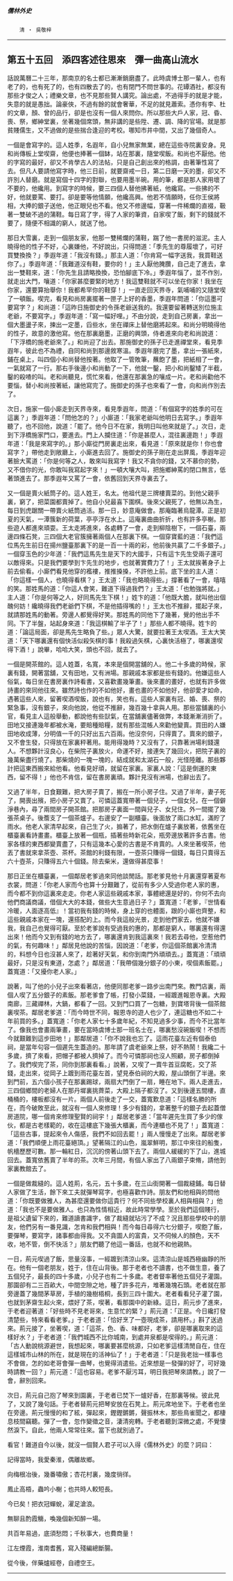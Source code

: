 

##### 儒林外史
　　`清 ‧ 吳敬梓`

* * *

## 第五十五回　添四客述往思來　彈一曲高山流水

話說萬曆二十三年，那南京的名士都已漸漸銷磨盡了。此時虞博士那一輩人，也有老了的，也有死了的，也有四散去了的，也有閉門不問世事的。花罈酒社，都沒有那些才俊之人；禮樂文章，也不見那些賢人講究。論出處，不過得手的就是才能，失意的就是愚拙。論豪俠，不過有餘的就會奢華，不足的就見蕭索。憑你有李、杜的文章，顏、曾的品行，卻是也沒有一個人來問你。所以那些大戶人家，冠、昏、喪、祭，鄉紳堂裏，坐著幾個席頭，無非講的是些陞、遷、調、降的官場。就是那貧賤儒生，又不過做的是些揣合逢迎的考校。哪知市井中間，又出了幾個奇人。

一個是會寫字的。這人姓季，名遐年，自小兒無家無業，總在這些寺院裏安身。見和尚傳板上堂喫齋，他便也捧著一個缽，站在那裏，隨堂喫飯。和尚也不厭他。他的字寫的最好，卻又不肯學古人的法帖，只是自己創出來的格調，由著筆性寫了去。但凡人要請他寫字時，他三日前，就要齋戒一日，第二日磨一天的墨，卻又不許別人替磨。就是寫個十四字的對聯，也要用墨半碗。用的筆，都是那人家用壞了不要的，他纔用。到寫字的時候，要三四個人替他拂著紙，他纔寫。一些拂的不好，他就要罵、要打。卻是要等他情願，他纔高興。他若不情願時，任你王侯將相，大捧的銀子送他，他正眼兒也不看。他又不修邊幅，穿著一件稀爛的直裰，靸著一雙破不過的蒲鞋。每日寫了字，得了人家的筆資，自家喫了飯，剩下的錢就不要了，隨便不相識的窮人，就送了他。

那日大雪裏，走到一個朋友家，他那一雙稀爛的蒲鞋，踹了他一書房的滋泥。主人曉得他的性子不好，心裏嫌他，不好說出，只得問道：「季先生的尊履壞了，可好買雙換換？」季遐年道：「我沒有錢。」那主人道：「你肯寫一幅字送我，我買鞋送你了。」季遐年道：「我難道沒有鞋，要你的！」主人厭他腌臢，自己走了進去，拿出一雙鞋來，道：「你先生且請略換換，恐怕腳底下冷。」季遐年惱了，並不作別，就走出大門，嚷道：「你家甚麼要緊的地方！我這雙鞋就不可以坐在你家！我坐在你家，還要算抬舉你！我都希罕你的鞋穿！」一直走回天界寺，氣哺哺的又隨堂喫了一頓飯。喫完，看見和尚房裏擺著一匣子上好的香墨，季遐年問道：「你這墨可要寫字？」和尚道：「這昨日施御史的令孫老爺送我的。我還要留著轉送別位施主老爺，不要寫字。」季遐年道：「寫一幅好哩。」不由分說，走到自己房裏，拿出一個大墨盪子來，揀出一定墨，舀些水，坐在禪床上替他磨將起來。和尚分明曉得他的性子，故意的激他寫。他在那裏磨墨，正磨的興頭，侍者進來向老和尚說道：「下浮橋的施老爺來了。」和尚迎了出去。那施御史的孫子已走進禪堂來，看見季遐年，彼此也不為禮，自同和尚到那邊敘寒溫。季遐年磨完了墨，拿出一張紙來，鋪在桌上，叫四個小和尚替他按著。他取了一管敗筆，蘸飽了墨，把紙相了一會，一氣就寫了一行。那右手後邊小和尚動了一下，他就一鑿，把小和尚鑿矮了半截，鑿的殺喳的叫。老和尚聽見，慌忙來看，他還在那裏急的嚷成一片。老和尚勸他不要惱，替小和尚按著紙，讓他寫完了。施御史的孫子也來看了一會，向和尚作別去了。

次日，施家一個小廝走到天界寺來，看見季遐年，問道：「有個寫字的姓季的可在這裏？」季遐年道：「問他怎的？」小廝道：「我家老爺叫他明日去寫字。」季遐年聽了，也不回他，說道：「罷了。他今日不在家，我明日叫他來就是了。」次日，走到下浮橋施家門口，要進去。門上人攔住道：「你是甚麼人，混往裏邊跑！」季遐年道：「我是來寫字的。」那小廝從門房裏走出來，看見道：「原來就是你！你也會寫字？」帶他走到敞廳上，小廝進去回了。施御史的孫子剛在走出屏風，季遐年迎著臉大罵道：「你是何等之人，敢來叫我寫字！我又不貪你的錢，又不慕你的勢，又不借你的光，你敢叫我寫起字來！」一頓大嚷大叫，把施鄉紳罵的閉口無言，低著頭進去了。那季遐年又罵了一會，依舊回到天界寺裏去了。

又一個是賣火紙筒子的。這人姓王，名太。他祖代是三牌樓賣菜的。到他父親手裏，窮了，把菜園都賣掉了。他自小兒最喜下圍棋。後來父親死了，他無以為生，每日到虎踞關一帶賣火紙筒過活。那一日，妙意庵做會。那庵臨著烏龍潭。正是初夏的天氣，一潭簇新的荷葉，亭亭浮在水上。這庵裏曲曲折折，也有許多亭榭。那些遊人都進來頑耍。王太走將進來，各處轉了一會，走到柳陰樹下，一個石臺，兩邊四條石凳，三四個大老官簇擁著兩個人在那裏下棋。一個穿寶藍的道：「我們這位馬先生前日在揚州鹽臺那裏下的是一百一十兩的彩，他前後共贏了二千多銀子。」一個穿玉色的少年道：「我們這馬先生是天下的大國手，只有這卞先生受兩子還可以敵得來。只是我們要學到卞先生的地步，也就著實費力了！」王太就挨著身子上前去偷看。小廝們看見他穿的襤褸，推推搡搡，不許他上前。底下坐的主人道：「你這樣一個人，也曉得看棋？」王太道：「我也略曉得些。」撐著看了一會，嘻嘻的笑。那姓馬的道：「你這人會笑，難道下得過我們？」王太道：「也勉強將就。」主人道：「你是何等之人，好同馬先生下棋！」姓卞的道：「他既大膽，就叫他出個醜何妨！纔曉得我們老爺們下棋，不是他插得嘴的！」王太也不推辭，擺起子來，就請那姓馬的動著。旁邊人都覺得好笑。那姓馬的同他下了幾著，覺的他出手不同。下了半盤，站起身來道：「我這棋輸了半子了！」那些人都不曉得。姓卞的道：「論這局面，卻是馬先生略負了些。」眾人大驚，就要拉著王太喫酒。王太大笑道：「天下哪裏還有個快活似殺矢棋的事！我殺過矢棋，心裏快活極了，哪裏還喫得下酒！」說畢，哈哈大笑，頭也不回，就去了。

一個是開茶館的。這人姓蓋，名寬，本來是個開當舖的人。他二十多歲的時候，家裏有錢，開著當舖，又有田地，又有洲場。那親戚本家都是些有錢的。他嫌這些人俗氣，每日坐在書房裏作詩看書，又喜歡畫幾筆畫。後來畫的畫好，也就有許多做詩畫的來同他往來。雖然詩也作的不如他好，畫也畫的不如他好，他卻愛才如命，遇著這些人來，留著喫酒喫飯，說也有，笑也有。這些人家裏有冠、婚、喪、祭的緊急事，沒有銀子，來向他說，他從不推辭，幾百幾十拿與人用。那些當舖裏的小官，看見主人這般舉動，都說他有些獃氣，在當舖裏儘著做弊，本錢漸漸消折了。田地又接連幾年都被水淹，要賠種賠糧，就有那些混帳人來勸他變賣。買田的人嫌田地收成薄，分明值一千的只好出五六百兩。他沒奈何，只得賣了。賣來的銀子，又不會生發，只得放在家裏秤著用。能用得幾時？又沒有了，只靠著洲場利錢還人。不想夥計沒良心，在柴院子裏放火，命運不好，接連失了幾回火，把院子裏的幾萬柴盡行燒了。那柴燒的一塊一塊的，結成就和太湖石一般，光怪陸離。那些夥計把這東西搬來給他看。他看見好頑，就留在家裏。家裏人說：「這是倒運的東西，留不得！」他也不肯信，留在書房裏頑。夥計見沒有洲場，也辭出去了。

又過了半年，日食艱難，把大房子賣了，搬在一所小房子住。又過了半年，妻子死了，開喪出殯，把小房子又賣了。可憐這蓋寬帶著一個兒子，一個女兒，在一個僻淨巷內，尋了兩間房子開茶館。把那房子裏面一間與兒子、女兒住。外一間擺了幾張茶桌子。後簷支了一個茶爐子。右邊安了一副櫃臺。後面放了兩口水缸，滿貯了雨水。他老人家清早起來，自己生了火，搧著了，把水倒在爐子裏放著，依舊坐在櫃臺裏看詩畫畫。櫃臺上放著一個瓶，插著些時新花朵，瓶旁邊放著許多古書。他家各樣的東西都變賣盡了，只有這幾本心愛的古書是不肯賣的。人來坐著喫茶，他丟了書就來拿茶壺、茶杯。茶館的利錢有限，一壺茶只賺得一個錢，每日只賣得五六十壺茶，只賺得五六十個錢。除去柴米，還做得甚麼事！

那日正坐在櫃臺裏，一個鄰居老爹過來同他談閒話。那老爹見他十月裏還穿著夏布衣裳，問道：「你老人家而今也算十分艱難了，從前有多少人受過你老人家的惠，而今都不到你這裏來走走。你老人家這些親戚本家，事體總還是好的，你何不去向他們商議商議，借個大大的本錢，做些大生意過日子？」蓋寬道：「老爹，『世情看冷暖，人面逐高低』！當初我有錢的時候，身上穿的也體面，跟的小廝也齊整，和這些親戚本家在一塊，還搭配的上。而今我這般光景，走到他們家去，他就不嫌我，我自己也覺得可厭。至於老爹說有受過我的惠的，那都是窮人，哪裏還有得還出來！他而今又到有錢的地方去了，哪裏還肯到我這裏來！我若去尋他，空惹他們的氣，有何趣味！」鄰居見他說的苦惱，因說道：「老爹，你這個茶館裏冷清清的，料想今日也沒甚人來了，趁著好天氣，和你到南門外頑頑去。」蓋寬道：「頑頑最好，只是沒有東道，怎處？」鄰居道：「我帶個幾分銀子的小東，喫個素飯罷。」蓋寬道：「又擾你老人家。」

說著，叫了他的小兒子出來看著店，他便同那老爹一路步出南門來。教門店裏，兩個人喫了五分銀子的素飯。那老爹會了帳，打發小菜錢，一經踱進報恩寺裏。大殿南廊，三藏禪林，大鍋，都看了一回。又到門口買了一包糖，到寶塔背後一個茶館裏喫茶。鄰居老爹道：「而今時世不同，報恩寺的遊人也少了，連這糖也不如二十年前買的多。」蓋寬道：「你老人家七十多歲年紀，不知見過多少事，而今不比當年了。像我也會畫兩筆畫，要在當時虞博士那一班名士在，哪裏愁沒碗飯喫！不想而今就艱難到這步田地！」那鄰居道：「你不說我也忘了。這雨花臺左近有個泰伯祠，是當年句容一個遲先生蓋造的。那年請了虞老爺來上祭，好不熱鬧！我纔二十多歲，擠了來看，把帽子都被人擠掉了。而今可憐那祠也沒人照顧，房子都倒掉了。我們喫完了茶，同你到那裏看看。」說著，又喫了一賣牛首豆腐乾，交了茶錢，走出來，從岡子上踱到雨花臺左首，望見泰伯祠的大殿，屋山頭倒了半邊。來到門前，五六個小孩子在那裏踢球，兩扇大門倒了一扇，睡在地下。兩人走進去，三四個鄉間的老婦人在那丹墀裏挑薺菜，大殿上隔子都沒了。又到後邊五間樓，直桶桶的，樓板都沒有一片。兩個人前後走了一交，蓋寬歎息道：「這樣名勝的所在，而今破敗至此，就沒有一個人來修理！多少有錢的，拿著整千的銀子去起蓋僧房道院，哪一個肯來修理聖賢的祠宇！」鄰居老爹道：「當年遲先生買了多少的傢伙，都是古老樣範的，收在這樓底下幾張大櫃裏，而今連櫃也不見了！」蓋寬道：「這些古事，提起來令人傷感，我們不如回去罷！」兩人慢慢走了出來。鄰居老爹道：「我們順便上雨花臺絕頂。」望著隔江的山色，嵐翠鮮明，那江中來往的船隻，帆檣歷歷可數。那一輪紅日，沉沉的傍著山頭下去了。兩個人緩緩的下了山，進城回去。蓋寬依舊賣了半年的茶。次年三月間，有個人家出了八兩銀子束脩，請他到家裏教館去了。

一個是做裁縫的。這人姓荊，名元，五十多歲，在三山街開著一個裁縫鋪。每日替人家做了生活，餘下來工夫就彈琴寫字，也極喜歡作詩。朋友們和他相與的問他道：「你既要做雅人，為甚麼還要做你這貴行？何不同些學校裏人相與相與？」他道：「我也不是要做雅人。也只為性情相近，故此時常學學。至於我們這個賤行，是祖父遺留下來的，難道讀書識字，做了裁縫就玷污了不成？況且那些學校中的朋友，他們另有一番見識，怎肯和我們相與！而今每日尋得六七分銀子，喫飽了飯，要彈琴，要寫字，諸事都由得我。又不貪圖人的富貴，又不伺候人的顏色，天不收，地不管，倒不快活？」朋友們聽了他這一番話，也就不和他親熱。

一日，荊元喫過了飯，思量沒事，一經踱到清涼山來。這清涼山是城西極幽靜的所在。他有一個老朋友，姓于，住在山背後。那于老者也不讀書，也不做生意，養了五個兒子，最長的四十多歲，小兒子也有二十多歲。老者督率著他五個兒子灌園。那園卻有二三百畝大，中間空隙之地，種了許多花卉，堆著幾塊石頭。老者就在那旁邊蓋了幾間茅草房，手植的幾樹梧桐，長到三四十圍大。老者看看兒子灌了園，也就到茅齋生起火來，煨好了茶，喫著，看那園中的新綠。這日，荊元步了進來，于老者迎著道：「好些時不見老哥來，生意忙的緊？」荊元道：「正是。今日纔打發清楚些，特來看看老爹。」于老者道：「恰好烹了一壺現成茶，請用杯。」斟了送過來。荊元接了，坐著喫，道：「這茶，色、香、味都好，老爹，卻是哪裏取來的這樣好水？」于老者道：「我們城西不比你城南，到處井泉都是喫得的。」荊元道：「古人動說桃源避世，我想起來，哪裏要甚麼桃源，只如老爹這樣清閒自在，住在這樣城市山林的所在，就是現在的活神仙了！」于老者道：「只是我老拙一樣事也不會做，怎的如老哥會彈一曲琴，也覺得消遣些。近來想是一發彈的好了，可好幾時請教一回？」荊元道：「這也容易。老爹不厭污耳，明日我把琴來請教。」說了一會，辭別回來。

次日，荊元自己抱了琴來到園裏，于老者已焚下一爐好香，在那裏等候。彼此見了，又說了幾句話。于老者替荊元把琴安放在石凳上。荊元席地坐下。于老者也坐在旁邊。荊元慢慢的和了絃，彈起來，鏗鏗鏘鏘，聲振林木，那些鳥雀聞之，都棲息枝間竊聽。彈了一會，忽作變徵之音，淒清宛轉。于老者聽到深微之處，不覺悽然淚下。自此，他兩人常常往來。當下也就別過了。

看官！難道自今以後，就沒一個賢人君子可以入得《儒林外史》的麼？詞曰：

記得當時，我愛秦淮，偶離故鄉。

向梅根冶後，幾番嘯傲；杏花村裏，幾度徜徉。

鳳止高梧，蟲吟小榭；也共時人較短長。

今已矣！把衣冠蟬蛻，濯足滄浪。

無聊且酌霞觴，喚幾個新知醉一場。

共百年易過，底須愁悶；千秋事大，也費商量！

江左煙霞，淮南耆舊，寫入殘編總斷腸。

從今後，伴藥爐經卷，自禮空王。

* * *


